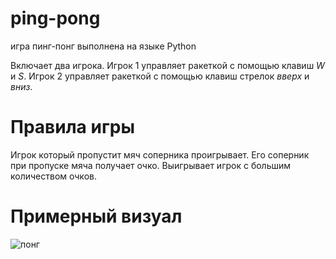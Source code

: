 # ping-pong
игра пинг-понг выполнена на языке Python

Включает два игрока. 
Игрок 1 управляет ракеткой с помощью клавиш *W* и *S*. Игрок 2 управляет ракеткой с помощью клавиш стрелок *вверх* и *вниз*.

# Правила игры
Игрок который пропустит мяч соперника проигрывает. Его соперник при пропуске мяча получает очко.
Выигрывает игрок с большим количеством очков.

# Примерный визуал
![понг](https://github.com/Podrazik/ping-pong/assets/146202175/29dd601e-3c3b-4b4b-822f-6a6a7b722028)
